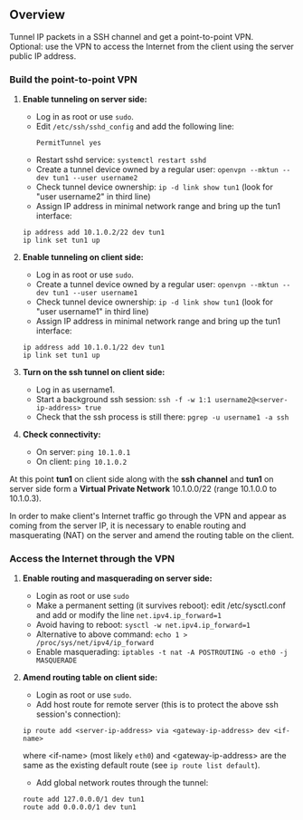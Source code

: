 ## Overview
Tunnel IP packets in a SSH channel and get a point-to-point VPN.  
Optional: use the VPN to access the Internet from the client using the server public IP address.

### Build the point-to-point VPN
1. **Enable tunneling on server side:**
   - Log in as root or use `sudo`.
   - Edit `/etc/ssh/sshd_config` and add the following line:
     ```SSH Config
     PermitTunnel yes
     ```
   - Restart sshd service: `systemctl restart sshd`
   - Create a tunnel device owned by a regular user: `openvpn --mktun --dev tun1 --user username2`
   - Check tunnel device ownership: `ip -d link show tun1` (look for "user username2" in third line)
   - Assign IP address in minimal network range and bring up the tun1 interface:
   ```
   ip address add 10.1.0.2/22 dev tun1
   ip link set tun1 up
   ```
     
2. **Enable tunneling on client side:**
   - Log in as root or use `sudo`.
   - Create a tunnel device owned by a regular user: `openvpn --mktun --dev tun1 --user username1`
   - Check tunnel device ownership: `ip -d link show tun1` (look for "user username1" in third line)
   - Assign IP address in minimal network range and bring up the tun1 interface:
   ```
   ip address add 10.1.0.1/22 dev tun1
   ip link set tun1 up
   ```

4. **Turn on the ssh tunnel on client side:**
   - Log in as username1.
   - Start a background ssh session: `ssh -f -w 1:1 username2@<server-ip-address> true`
   - Check that the ssh process is still there: `pgrep -u username1 -a ssh`
   
5. **Check connectivity:**
   - On server: `ping 10.1.0.1`
   - On client: `ping 10.1.0.2`

At this point **tun1** on client side along with the **ssh channel** and **tun1** on server side form a **Virtual Private Network** 10.1.0.0/22 (range 10.1.0.0 to 10.1.0.3).

In order to make client's Internet traffic go through the VPN and appear as coming from the server IP, it is necessary to enable routing and masquerating (NAT) on the server and amend the routing table on the client.

### Access the Internet through the VPN

1. **Enable routing and masquerading on server side:**
   - Login as root or use `sudo`
   - Make a permanent setting (it survives reboot): edit /etc/sysctl.conf and add or modify the line `net.ipv4.ip_forward=1`
   - Avoid having to reboot: `sysctl -w net.ipv4.ip_forward=1`
   - Alternative to above command: `echo 1 > /proc/sys/net/ipv4/ip_forward`
   - Enable masquerading: `iptables -t nat -A POSTROUTING -o eth0 -j MASQUERADE`

2. **Amend routing table on client side:**
   - Login as root or use `sudo`.
   - Add host route for remote server (this is to protect the above ssh session's connection):
   ```
   ip route add <server-ip-address> via <gateway-ip-address> dev <if-name>
   ```
   where \<if-name\> (most likely `eth0`) and \<gateway-ip-address\> are the same as the existing default route (see `ip route list default`).
   - Add global network routes through the tunnel:
   ```
   route add 127.0.0.0/1 dev tun1
   route add 0.0.0.0/1 dev tun1
   ```
   
